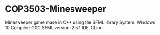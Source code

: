 # COP3503-Minesweeper
Minesweeper game made in C++ using the SFML library
System: Windows 10
Compiler: GCC
SFML version: 2.5.1
IDE: CLion
